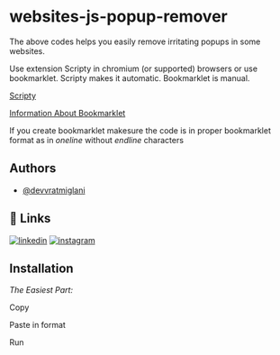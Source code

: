 # websites-js-popup-remover

The above codes helps you easily remove irritating popups in some websites.

Use extension Scripty in chromium (or supported) browsers or use bookmarklet.
Scripty makes it automatic.
Bookmarklet is manual.

[Scripty](https://chrome.google.com/webstore/detail/scripty-javascript-inject/milkbiaeapddfnpenedfgbfdacpbcbam)

[Information About Bookmarklet](https://www.freecodecamp.org/news/what-are-bookmarklets/)

If you create bookmarklet makesure the code is in proper bookmarklet format as in *oneline* without *endline* characters

## Authors

- [@devvratmiglani](https://www.github.com/devvratmiglani)


## 🔗 Links

[![linkedin](https://img.shields.io/badge/linkedin-0A66C2?style=for-the-badge&logo=linkedin&logoColor=white)](https://www.linkedin.com/in/devvrat-miglani-06418022a)
[![instagram](https://img.shields.io/badge/Instagram-%20-ff69b7?style=for-the-badge&logo=instagram)](https://www.instagram.com/devvratmiglani/)

## Installation

*The Easiest Part:*

Copy

Paste in format

Run
